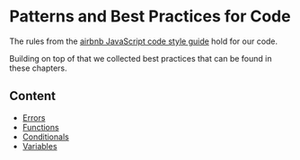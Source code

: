 # Patterns and Best Practices for Code

The rules from the [airbnb JavaScript code style guide](https://github.com/airbnb/javascript) hold for our code.

Building on top of that we collected best practices that can be found in these chapters.

## Content

* [Errors](errors.md)
* [Functions](functions.md)
* [Conditionals](conditionals.md)
* [Variables](variables.md)



